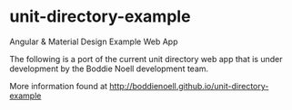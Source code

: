 # unit-directory-example
Angular &amp; Material Design Example Web App

The following is a port of the current unit directory web app that is under development by the Boddie Noell development team.   

More information found at http://boddienoell.github.io/unit-directory-example
